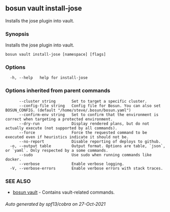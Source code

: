 ## bosun vault install-jose

Installs the jose plugin into vault.

### Synopsis

Installs the jose plugin into vault.

```
bosun vault install-jose [namespace] [flags]
```

### Options

```
  -h, --help   help for install-jose
```

### Options inherited from parent commands

```
      --cluster string       Set to target a specific cluster.
      --config-file string   Config file for Bosun. You can also set BOSUN_CONFIG. (default "/home/steve/.bosun/bosun.yaml")
      --confirm-env string   Set to confirm that the environment is correct when targeting a protected environment.
      --dry-run              Display rendered plans, but do not actually execute (not supported by all commands).
      --force                Force the requested command to be executed even if heuristics indicate it should not be.
      --no-report            Disable reporting of deploys to github.
  -o, --output table         Output format. Options are table, `json`, or `yaml`. Only respected by a some commands.
      --sudo                 Use sudo when running commands like docker.
      --verbose              Enable verbose logging.
  -V, --verbose-errors       Enable verbose errors with stack traces.
```

### SEE ALSO

* [bosun vault](bosun_vault.md)	 - Contains vault-related commands.

###### Auto generated by spf13/cobra on 27-Oct-2021
